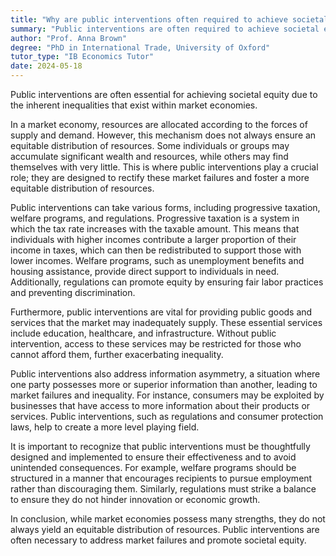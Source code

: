 ```yaml
---
title: "Why are public interventions often required to achieve societal equity?"
summary: "Public interventions are often required to achieve societal equity due to the inherent inequalities present in market economies."
author: "Prof. Anna Brown"
degree: "PhD in International Trade, University of Oxford"
tutor_type: "IB Economics Tutor"
date: 2024-05-18
---
```


Public interventions are often essential for achieving societal equity due to the inherent inequalities that exist within market economies.

In a market economy, resources are allocated according to the forces of supply and demand. However, this mechanism does not always ensure an equitable distribution of resources. Some individuals or groups may accumulate significant wealth and resources, while others may find themselves with very little. This is where public interventions play a crucial role; they are designed to rectify these market failures and foster a more equitable distribution of resources.

Public interventions can take various forms, including progressive taxation, welfare programs, and regulations. Progressive taxation is a system in which the tax rate increases with the taxable amount. This means that individuals with higher incomes contribute a larger proportion of their income in taxes, which can then be redistributed to support those with lower incomes. Welfare programs, such as unemployment benefits and housing assistance, provide direct support to individuals in need. Additionally, regulations can promote equity by ensuring fair labor practices and preventing discrimination.

Furthermore, public interventions are vital for providing public goods and services that the market may inadequately supply. These essential services include education, healthcare, and infrastructure. Without public intervention, access to these services may be restricted for those who cannot afford them, further exacerbating inequality.

Public interventions also address information asymmetry, a situation where one party possesses more or superior information than another, leading to market failures and inequality. For instance, consumers may be exploited by businesses that have access to more information about their products or services. Public interventions, such as regulations and consumer protection laws, help to create a more level playing field.

It is important to recognize that public interventions must be thoughtfully designed and implemented to ensure their effectiveness and to avoid unintended consequences. For example, welfare programs should be structured in a manner that encourages recipients to pursue employment rather than discouraging them. Similarly, regulations must strike a balance to ensure they do not hinder innovation or economic growth.

In conclusion, while market economies possess many strengths, they do not always yield an equitable distribution of resources. Public interventions are often necessary to address market failures and promote societal equity.
    
